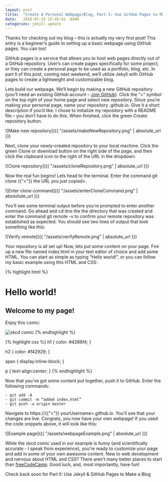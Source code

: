 ```yaml
---
layout: post
title:  "Create A Personal Webpage/Blog, Part I: Use GitHub Pages to Make a Webpage"
date:   2018-07-15 15:45:42 -0400
categories: jekyll update
---
```

Thanks for checking out my blog – this is actually my very first post! This entry is a beginner’s guide to setting up a basic webpage using GitHub pages. You can too!

GitHub pages is a service that allows you to host web pages directly out of a GitHub repository. User’s can create pages specifically for some project, or they can create a personal page to be used as a portfolio, blog, etc. In part II of this post, coming next weekend, we’ll utilize Jekyll with GitHub pages to create a lightweight and customizable blog.

Lets build our webpage. We’ll begin by making a new GitHub repository (you’ll need an existing GitHub account – [Join GitHub][join-github]). Click the “+” symbol on the top right of your home page and select new repository. Since you’re making your personal page, name your repository <yourUsername>.github.io. Give it a short description if you’d like. I chose to initialize my repository with a README file – you don’t have to do this. When finished, click the green Create repository button.

![Make new repository]({{ "/assets/makeNewRepository.png" | absolute_url }})

Next, clone your newly-created repository to your local machine. Click the green Clone or download button on the right side of the page, and then click the clipboard icon to the right of the URL in the dropdown.

![Clone repository]({{ "/assets/cloneRepository.png" | absolute_url }})

Now the real fun begins! Lets head to the terminal. Enter the command git clone {{"<"}} the URL you just copied>. 

![Enter clone command]({{ "/assets/enterCloneCommand.png" | abosolute_url }})

You’ll see some terminal output before you’re prompted to enter another command. Go ahead and cd itno the the directory that was created and enter the command git remote -v to confirm your remote repository was established as expected. You should see two lines of output that look something like this:

![Verify remote]({{ "/assets/verifyRemote.png" | absolute_url }})

Your repository is all set up! Now, lets put some content on your page. Fire up a new file named index.html in your text editor of choice and add some HTML. You can start as simple as typing “Hello world!”, or you can follow my basic example using this HTML and CSS: 

{% highlight html %}
<!DOCTYPE html>
<html>
<head>
    <link rel="stylesheet" href="myPage.css">
</head>

<body>
    <h1>Hello world!</h1>
    <h2>Welcome to my page!</h2>
    <span>
        <p>Enjoy this comic:</p>
        <img src="https://imgs.xkcd.com/comics/cat_proximity.png" alt="xkcd comic">
    </span>
</body>
{% endhighlight %}

{% highlight css %}
h1 {
    color: #4286f4;
}

h2 {
    color: #f42929;
}

span {
    display:inline-block;
}

p {
    text-align:center;
}
{% endhighlight %}

Now that you’ve got some content put together, push it to GitHub. Enter the following commands:

    - git add -A
    - git commit -m “added index.html”
    - git push -u origin master

Navigate to https://{{"<"}} yourUsername>.github.io. You’ll see that your changes are live. Congrats, you now have your own webpage! If you used the code snippets above, it will look like this: 

![Example page]({{ "/assets/webpageExample.png" | absolute_url }})

While the xkcd comic used in our example is funny (and scientifically accurate - I speak from experience), you're ready to customize your page and add in some of your own awesome content. New to web development and nervous about HTML and CSS? There aren't many better places to start than [freeCodeCamp][freecodecamp]. Good luck, and, most importantly, have fun!

Check back soon for Part II: Use Jekyll & GitHub Pages to Make a Blog


[join-github]: https://github.com/join
[freecodecamp]: https://www.freecodecamp.org/
